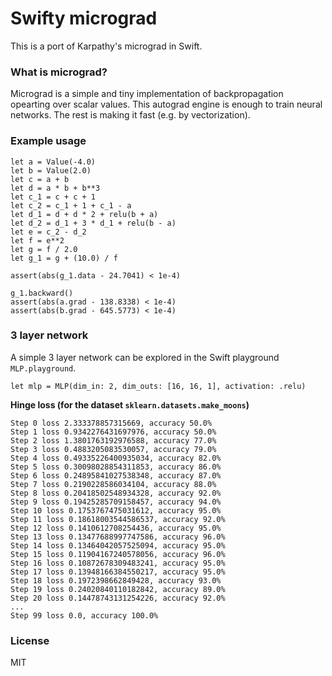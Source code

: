 # Swifty micrograd 
This is a port of Karpathy's micrograd in Swift. 

### What is micrograd?
Micrograd is a simple and tiny implementation of backpropagation opearting over scalar values. This autograd engine is enough to train neural networks. The rest is making it fast (e.g. by vectorization).

### Example usage

```
let a = Value(-4.0)
let b = Value(2.0)
let c = a + b
let d = a * b + b**3
let c_1 = c + c + 1
let c_2 = c_1 + 1 + c_1 - a
let d_1 = d + d * 2 + relu(b + a)
let d_2 = d_1 + 3 * d_1 + relu(b - a)
let e = c_2 - d_2
let f = e**2
let g = f / 2.0
let g_1 = g + (10.0) / f

assert(abs(g_1.data - 24.7041) < 1e-4)

g_1.backward()
assert(abs(a.grad - 138.8338) < 1e-4)
assert(abs(b.grad - 645.5773) < 1e-4)
```

### 3 layer network

A simple 3 layer network can be explored in the Swift playground `MLP.playground`.
```
let mlp = MLP(dim_in: 2, dim_outs: [16, 16, 1], activation: .relu)
```

**Hinge loss (for the dataset `sklearn.datasets.make_moons`)**
```
Step 0 loss 2.333378857315669, accuracy 50.0%
Step 1 loss 0.9342276431697976, accuracy 50.0%
Step 2 loss 1.3801763192976588, accuracy 77.0%
Step 3 loss 0.4883205083530057, accuracy 79.0%
Step 4 loss 0.49335226400935034, accuracy 82.0%
Step 5 loss 0.30098028854311853, accuracy 86.0%
Step 6 loss 0.24895841027538348, accuracy 87.0%
Step 7 loss 0.2190228586034104, accuracy 88.0%
Step 8 loss 0.20418502548934328, accuracy 92.0%
Step 9 loss 0.19425285709158457, accuracy 94.0%
Step 10 loss 0.1753767475031612, accuracy 95.0%
Step 11 loss 0.18618003544586537, accuracy 92.0%
Step 12 loss 0.1410612708254436, accuracy 95.0%
Step 13 loss 0.13477688997747586, accuracy 96.0%
Step 14 loss 0.13464042057525094, accuracy 95.0%
Step 15 loss 0.11904167240578056, accuracy 96.0%
Step 16 loss 0.10872678309483241, accuracy 95.0%
Step 17 loss 0.13948166384550217, accuracy 95.0%
Step 18 loss 0.1972398662849428, accuracy 93.0%
Step 19 loss 0.24020840110182842, accuracy 89.0%
Step 20 loss 0.14478743131254226, accuracy 92.0%
...
Step 99 loss 0.0, accuracy 100.0%
```

### License 
MIT
